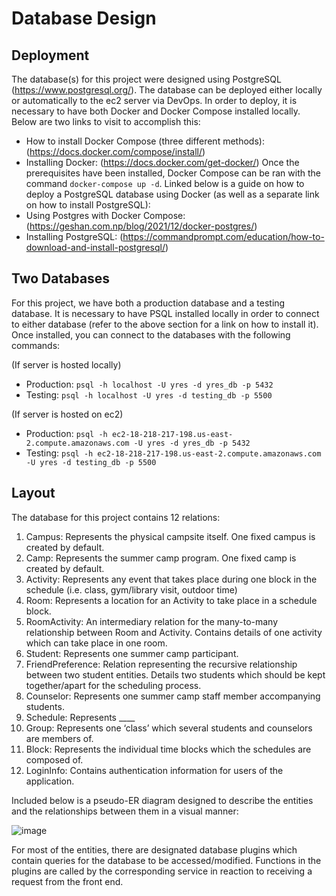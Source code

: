 # Database Design
## Deployment
The database(s) for this project were designed using PostgreSQL (https://www.postgresql.org/). The database can be deployed either locally or automatically to the ec2 server via DevOps. In order to deploy, it is necessary to have both Docker and Docker Compose installed locally. Below are two links to visit to accomplish this:
-	How to install Docker Compose (three different methods): (https://docs.docker.com/compose/install/)
-	Installing Docker: (https://docs.docker.com/get-docker/)
Once the prerequisites have been installed, Docker Compose can be ran with the command `docker-compose up -d`.
Linked below is a guide on how to deploy a PostgreSQL database using Docker (as well as a separate link on how to install PostgreSQL):
-	Using Postgres with Docker Compose: (https://geshan.com.np/blog/2021/12/docker-postgres/)
-	Installing PostgreSQL: (https://commandprompt.com/education/how-to-download-and-install-postgresql/)

## Two Databases
For this project, we have both a production database and a testing database. It is necessary to have PSQL installed locally in order to connect to either database (refer to the above section for a link on how to install it). Once installed, you can connect to the databases with the following commands:

(If server is hosted locally)
-	Production: `psql -h localhost -U yres -d yres_db -p 5432`
-	Testing: `psql -h localhost -U yres -d testing_db -p 5500`

(If server is hosted on ec2)
-	Production: `psql -h ec2-18-218-217-198.us-east-2.compute.amazonaws.com -U yres -d yres_db -p 5432`
-	Testing: `psql -h ec2-18-218-217-198.us-east-2.compute.amazonaws.com -U yres -d testing_db -p 5500`

## Layout
The database for this project contains 12 relations:
1.	Campus: Represents the physical campsite itself. One fixed campus is created by default.
2.	Camp: Represents the summer camp program. One fixed camp is created by default.
3.	Activity: Represents any event that takes place during one block in the schedule (i.e. class, gym/library visit, outdoor time)
4.	Room: Represents a location for an Activity to take place in a schedule block.
5.	RoomActivity: An intermediary relation for the many-to-many relationship between Room and Activity. Contains details of one activity which can take place in one room.
6.	Student: Represents one summer camp participant.
7.	FriendPreference: Relation representing the recursive relationship between two student entities. Details two students which should be kept together/apart for the scheduling process.
8.	Counselor: Represents one summer camp staff member accompanying students.
9.	Schedule: Represents ____
10.	Group: Represents one ‘class’ which several students and counselors are members of.
11.	Block: Represents the individual time blocks which the schedules are composed of.
12.	LoginInfo: Contains authentication information for users of the application.

Included below is a pseudo-ER diagram designed to describe the entities and the relationships between them in a visual manner:  

![image](https://github.com/csc301-2023-fall/project-48-yorkregioneducationalservices-T/assets/109639262/83c81b5e-102f-48ff-9749-a3f7869d62d9)

For most of the entities, there are designated database plugins which contain queries for the database to be accessed/modified. Functions in the plugins are called by the corresponding service in reaction to receiving a request from the front end.

